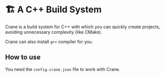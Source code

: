 # 🏗️ A C++ Build System

Crane is a build system for C++ with which you can quickly create projects, avoiding unnecessary complexity (like CMake). 

Crane can also install `g++` compiler for you. 

## How to use

You need the `config.crane.json` file to work with Crane.
